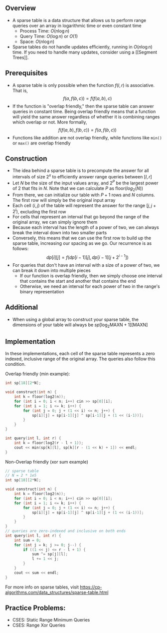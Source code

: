 ## Overview
- A sparse table is a data structure that allows us to perform range queries over an array in logarithmic time or even constant time
	- Process Time: $O(n\log n)$
	- Query Time: $O(\log n)$ or $O(1)$
	- Space: $O(n\log n)$
- Sparse tables do not handle updates efficiently, running in $O(n\log n)$ time. If you need to handle many updates, consider using a [[Segment Trees]].
## Prerequisites
- A sparse table is only possible when the function $f(l, r)$ is associative. That is, $$f(a, f(b, c)) = f(f(a, b), c)$$
- If the function is "overlap friendly," then the sparse table can answer queries in constant time. Being overlap friendly means that a function will yield the same answer regardless of whether it is combining ranges which overlap or not. More formally, $$f(f(a, b), f(b, c)) = f(a, f(b, c))$$
- Functions like addition are not overlap friendly, while functions like `min()` or `max()` are overlap friendly
## Construction
- The idea behind a sparse table is to precompute the answer for all intervals of size $2^x$ to efficiently answer range queries between $[l, r]$ 
- Let $N$ be the size of the input values array, and $2^P$ be the largest power of $2$ that fits in $N$. Note that we can calculate $P$ as $\text{floor}(log_2(N))$
- From there, we can initialize our table with $P+1$ rows and $N$ columns. The first row will simply be the original input array
- Each cell $(i, j)$ of the table will represent the answer for the range $[j, j + 2^i)$, excluding the first row
- For cells that represent an interval that go beyond the range of the original array, we can simply ignore them
- Because each interval has the length of a power of two, we can always break the interval down into two smaller parts
- Conversely, this means that we can use the first row to build up the sparse table, increasing our spacing as we go. Our recurrence is as follows: $$dp[i][j] = f(dp[i-1][j], dp[i-1][j+2^{i-1}])$$
- For queries that don't have an interval with a size of a power of two, we can break it down into multiple pieces
	- If our function is overlap friendly, then we simply choose one interval that contains the start and another that contains the end
	- Otherwise, we need an interval for each power of two in the range's binary representation
## Additional
- When using a global array to construct your sparse table, the dimensions of your table will always be $sp[\log_2\text{MAXN}+1][\text{MAXN}]$
## Implementation
In these implementations, each cell of the sparse table represents a zero indexed, inclusive range of the original array. The queries also follow this condition.

Overlap friendly (min example):
```cpp
int sp[18][2*N];

void construct(int n) {
	int k = floor(log2(n));
	for (int i = 0; i < n; i++) cin >> sp[0][i];
	for (int i = 1; i <= k; i++) {
		for (int j = 0; j + (1 << i) <= n; j++) {
			sp[i][j] = sp[i-1][j] ^ sp[i-1][j + (1 << (i-1))];
		}
	}
}

int query(int l, int r) {
	int k = floor(log2(r - l + 1));
	cout << min(sp[k][l], sp[k][r - (1 << k) + 1]) << endl;
}

```

Non-Overlap friendly (xor sum example)
```cpp
// sparse table
// N = 2 * 1e5
int sp[18][2*N];

void construct(int n) {
	int k = floor(log2(n));
	for (int i = 0; i < n; i++) cin >> sp[0][i];
	for (int i = 1; i <= k; i++) {
		for (int j = 0; j + (1 << i) <= n; j++) {
			sp[i][j] = sp[i-1][j] ^ sp[i-1][j + (1 << (i-1))];
		}
	}
}
// queries are zero-indexed and inclusive on both ends
int query(int l, int r) { 
	int sum = 0;
	for (int j = k; j >= 0; j--) {
		if ((1 << j) <= r - l + 1) {
			sum ^= sp[j][l];
			l += 1 << j;
		}
	}
	cout << sum << endl;
}

```

For more info on sparse tables, visit https://cp-algorithms.com/data_structures/sparse-table.html
## Practice Problems:
- CSES: Static Range Minimum Queries
- CSES: Range Xor Queries